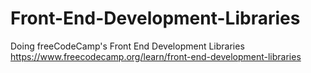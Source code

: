 # Front-End-Development-Libraries
Doing freeCodeCamp's Front End Development Libraries
https://www.freecodecamp.org/learn/front-end-development-libraries

